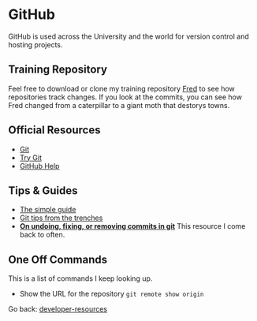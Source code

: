 # GitHub

GitHub is used across the University and the world for version control and hosting projects.

## Training Repository
Feel free to download or clone my training repository [Fred](https://github.umn.edu/jennz/fred) to see how repositories track changes.  If you look at the commits, you can see how Fred changed from a caterpillar to a giant moth that destorys towns.

## Official Resources
+ [Git](https://git-scm.com/)
+ [Try Git](https://try.github.io/levels/1/challenges/1)
+ [GitHub Help](https://help.github.com/)

## Tips & Guides
+ [The simple guide](http://rogerdudler.github.io/git-guide/)
+ [Git tips from the trenches](https://ochronus.com/git-tips-from-the-trenches/)
+ **[On undoing, fixing, or removing commits in git](http://sethrobertson.github.io/GitFixUm/fixup.html)** This resource I come back to often.

## One Off Commands

This is a list of commands I keep looking up.

+ Show the URL for the repository `git remote show origin`

Go back: [developer-resources](../README.md)